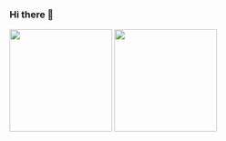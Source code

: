 ### Hi there 👋

<a href="https://github.com/young061023"><img align="center" style="height:180px" src="https://github-readme-stats.vercel.app/api?username=young061023&show_icons=true&include_all_commits=true&theme=buefy&hide_border=true" /></a>
<a href="https://github.com/young061023"><img align="center" style="height:180px" src="https://github-readme-stats.vercel.app/api/top-langs/?username=young061023&layout=compact&theme=buefy&hide_border=true" /></a> 
